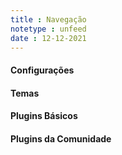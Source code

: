 ```yaml
---
title : Navegação
notetype : unfeed
date : 12-12-2021
---
```


#### Configurações

#### Temas

#### Plugins Básicos

#### Plugins da Comunidade

